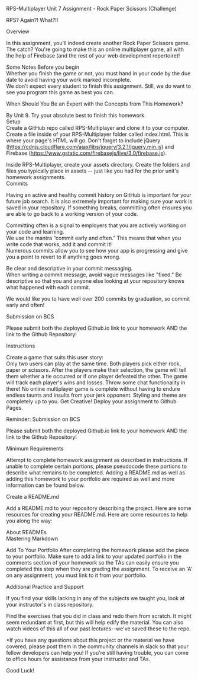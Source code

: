RPS-Multiplayer
Unit 7 Assignment - Rock Paper Scissors (Challenge)

RPS? Again?! What?!!   

Overview  

In this assignment, you'll indeed create another Rock Paper Scissors game. The catch? You're going to make this an online multiplayer game, all with the help of Firebase (and the rest of your web development repertoire)!   

Some Notes Before you begin   
  Whether you finish the game or not, you must hand in your code by the due date to avoid having your work marked incomplete.  
  We don't expect every student to finish this assignment. Still, we do want to see you program this game as best you can. 
  
When Should You Be an Expert with the Concepts from This Homework?  

By Unit 9. Try your absolute best to finish this homework.   
Setup   
  Create a GitHub repo called RPS-Multiplayer and clone it to your computer. 
  Create a file inside of your RPS-Multiplayer folder called index.html. This is where your page's HTML will go. 
  Don't forget to include 
  jQuery (https://cdnjs.cloudflare.com/ajax/libs/jquery/3.2.1/jquery.min.js) and 
  Firebase (https://www.gstatic.com/firebasejs/live/3.0/firebase.js).
  
  Inside RPS-Multiplayer, create your assets directory. 
  Create the folders and files you typically place in assets -- just like you had for the prior unit's homework assignments.    
Commits  

Having an active and healthy commit history on GitHub is important for your future job search. It is also extremely important for making sure your work is saved in your repository. If something breaks, committing often ensures you are able to go back to a working version of your code.    

  Committing often is a signal to employers that you are actively working on your code and learning.   
    We use the mantra “commit early and often.”  This means that when you write code that works, add it and commit it!  
    Numerous commits allow you to see how your app is progressing and give you a point to revert to if anything goes wrong.
    
  Be clear and descriptive in your commit messaging.   
    When writing a commit message, avoid vague messages like "fixed." Be descriptive so that you and anyone else looking at your repository knows what happened with each commit.   
    
  We would like you to have well over 200 commits by graduation, so commit early and often!    

Submission on BCS   

  Please submit both the deployed Github.io link to your homework AND the link to the Github Repository!   
  
Instructions    

  Create a game that suits this user story:   
    Only two users can play at the same time. 
    Both players pick either rock, paper or scissors. After the players make their selection, the game will tell them whether a tie occurred or if one player defeated the other. 
    The game will track each player's wins and losses. 
    Throw some chat functionality in there! No online multiplayer game is complete without having to endure endless taunts and insults from your jerk opponent. 
    Styling and theme are completely up to you. Get Creative! 
    Deploy your assignment to Github Pages.
    
Reminder: Submission on BCS   

  Please submit both the deployed Github.io link to your homework AND the link to the Github Repository!      
  
Minimum Requirements  

Attempt to complete homework assignment as described in instructions. If unable to complete certain portions, please pseudocode these portions to describe what remains to be completed. Adding a README.md as well as adding this homework to your portfolio are required as well and more information can be found below.     

Create a README.md  

Add a README.md to your repository describing the project. Here are some resources for creating your README.md. Here are some resources to help you along the way:   

  About READMEs  
  Mastering Markdown   
  
Add To Your Portfolio  After completing the homework please add the piece to your portfolio. Make sure to add a link to your updated portfolio in the comments section of your homework so the TAs can easily ensure you completed this step when they are grading the assignment. To receive an 'A' on any assignment, you must link to it from your portfolio.     

Additional Practice and Support    

  If you find your skills lacking in any of the subjects we taught you, look at your instructor's in class repository.
  
   Find the exercises that you did in class and redo them from scratch. It might seem redundant at first, but this will help edify the material. 
   You can also watch videos of this all of our past lectures--we've saved these to the repo.     
    
*If you have any questions about this project or the material we have covered, please post them in the community channels in slack so that your fellow developers can help you! If you're still having trouble, you can come to office hours for assistance from your instructor and TAs.  

Good Luck!
